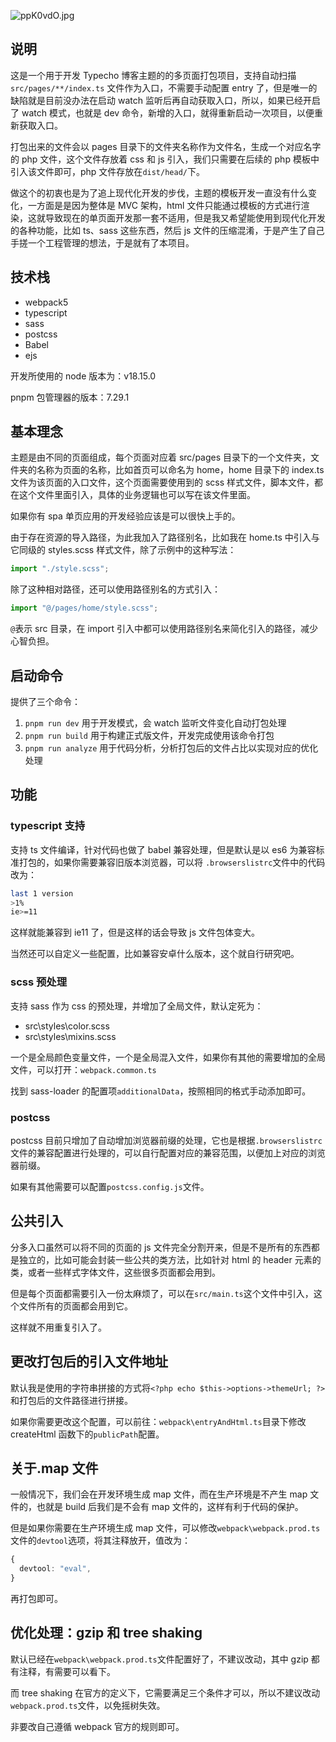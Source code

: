 ![ppK0vdO.jpg](https://s1.ax1x.com/2023/03/11/ppK0vdO.jpg)

## 说明

这是一个用于开发 Typecho 博客主题的的多页面打包项目，支持自动扫描 `src/pages/**/index.ts` 文件作为入口，不需要手动配置 entry 了，但是唯一的缺陷就是目前没办法在启动 watch 监听后再自动获取入口，所以，如果已经开启了 watch 模式，也就是 dev 命令，新增的入口，就得重新启动一次项目，以便重新获取入口。

打包出来的文件会以 pages 目录下的文件夹名称作为文件名，生成一个对应名字的 php 文件，这个文件存放着 css 和 js 引入，我们只需要在后续的 php 模板中引入该文件即可，php 文件存放在`dist/head/`下。

做这个的初衷也是为了追上现代化开发的步伐，主题的模板开发一直没有什么变化，一方面是是因为整体是 MVC 架构，html 文件只能通过模板的方式进行渲染，这就导致现在的单页面开发那一套不适用，但是我又希望能使用到现代化开发的各种功能，比如 ts、sass 这些东西，然后 js 文件的压缩混淆，于是产生了自己手搓一个工程管理的想法，于是就有了本项目。

## 技术栈

- webpack5
- typescript
- sass
- postcss
- Babel
- ejs

开发所使用的 node 版本为：v18.15.0

pnpm 包管理器的版本：7.29.1

## 基本理念

主题是由不同的页面组成，每个页面对应着 src/pages 目录下的一个文件夹，文件夹的名称为页面的名称，比如首页可以命名为 home，home 目录下的 index.ts 文件为该页面的入口文件，这个页面需要使用到的 scss 样式文件，脚本文件，都在这个文件里面引入，具体的业务逻辑也可以写在该文件里面。

如果你有 spa 单页应用的开发经验应该是可以很快上手的。

由于存在资源的导入路径，为此我加入了路径别名，比如我在 home.ts 中引入与它同级的 styles.scss 样式文件，除了示例中的这种写法：

```typescript
import "./style.scss";
```

除了这种相对路径，还可以使用路径别名的方式引入：

```typescript
import "@/pages/home/style.scss";
```

`@`表示 src 目录，在 import 引入中都可以使用路径别名来简化引入的路径，减少心智负担。

## 启动命令

提供了三个命令：

1. `pnpm run dev` 用于开发模式，会 watch 监听文件变化自动打包处理
2. `pnpm run build` 用于构建正式版文件，开发完成使用该命令打包
3. `pnpm run analyze` 用于代码分析，分析打包后的文件占比以实现对应的优化处理

## 功能

### typescript 支持

支持 ts 文件编译，针对代码也做了 babel 兼容处理，但是默认是以 es6 为兼容标准打包的，如果你需要兼容旧版本浏览器，可以将 `.browserslistrc`文件中的代码改为：

```bash
last 1 version
>1%
ie>=11
```

这样就能兼容到 ie11 了，但是这样的话会导致 js 文件包体变大。

当然还可以自定义一些配置，比如兼容安卓什么版本，这个就自行研究吧。

### scss 预处理

支持 sass 作为 css 的预处理，并增加了全局文件，默认定死为：

- src\styles\color.scss
- src\styles\mixins.scss

一个是全局颜色变量文件，一个是全局混入文件，如果你有其他的需要增加的全局文件，可以打开：`webpack.common.ts`

找到 sass-loader 的配置项`additionalData`，按照相同的格式手动添加即可。

### postcss

postcss 目前只增加了自动增加浏览器前缀的处理，它也是根据`.browserslistrc`文件的兼容配置进行处理的，可以自行配置对应的兼容范围，以便加上对应的浏览器前缀。

如果有其他需要可以配置`postcss.config.js`文件。

## 公共引入

分多入口虽然可以将不同的页面的 js 文件完全分割开来，但是不是所有的东西都是独立的，比如可能会封装一些公共的类方法，比如针对 html 的 header 元素的类，或者一些样式字体文件，这些很多页面都会用到。

但是每个页面都需要引入一份太麻烦了，可以在`src/main.ts`这个文件中引入，这个文件所有的页面都会用到它。

这样就不用重复引入了。

## 更改打包后的引入文件地址

默认我是使用的字符串拼接的方式将`<?php echo $this->options->themeUrl; ?>`和打包后的文件路径进行拼接。

如果你需要更改这个配置，可以前往：`webpack\entryAndHtml.ts`目录下修改 createHtml 函数下的`publicPath`配置。

## 关于.map 文件

一般情况下，我们会在开发环境生成 map 文件，而在生产环境是不产生 map 文件的，也就是 build 后我们是不会有 map 文件的，这样有利于代码的保护。

但是如果你需要在生产环境生成 map 文件，可以修改`webpack\webpack.prod.ts`文件的`devtool`选项，将其注释放开，值改为：

```typescript
{
  devtool: "eval",
}
```

再打包即可。

## 优化处理：gzip 和 tree shaking

默认已经在`webpack\webpack.prod.ts`文件配置好了，不建议改动，其中 gzip 都有注释，有需要可以看下。

而 tree shaking 在官方的定义下，它需要满足三个条件才可以，所以不建议改动`webpack.prod.ts`文件，以免摇树失效。

非要改自己遵循 webpack 官方的规则即可。
